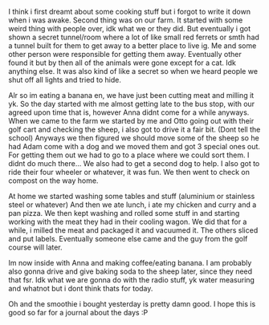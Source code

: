 I think i first dreamt about some cooking stuff but i forgot to write it down when i was awake. Second thing was on our farm. It started with some weird thing with people over, idk what we or they did. But eventually i got shown a secret tunnel/room where a lot of like small red ferrets or smth had a tunnel built for them to get away to a better place to live ig. Me and some other person were responsible for getting them away. Eventually other found it but by then all of the animals were gone except for a cat. Idk anything else. It was also kind of like a secret so when we heard people we shut off all lights and tried to hide.

Alr so im eating a banana en, we have just been cutting meat and milling it yk.
So the day started with me almost getting late to the bus stop, with our agreed upon time that is, however Anna didnt come for a while anyways. When we came to the farm we started by me and Otto going out with their golf cart and checking the sheep, i also got to drive it a fair bit. (Dont tell the school) Anyways we then figured we should move some of the sheep so he had Adam come with a dog and we moved them and got 3 special ones out. For getting them out we had to go to a place where we could sort them. I didnt do much there... We also had to get a second dog to help. I also got to ride their four wheeler or whatever, it was fun. We then went to check on compost on the way home.

At home we started washing some tables and stuff (aluminium or stainless steel or whatever) And then we ate lunch, i ate my chicken and curry and a pan pizza. We then kept washing and rolled some stuff in and starting working with the meat they had in their cooling wagon.
We did that for a while, i milled the meat and packaged it and vacuumed it. The others sliced and put labels. Eventually someone else came and the guy from the golf course will later.

Im now inside with Anna and making coffee/eating banana. I am probably also gonna drive and give baking soda to the sheep later, since they need that fsr.
Idk what we are gonna do with the radio stuff, yk water measuring and whatnot but i dont think thats for today.

Oh and the smoothie i bought yesterday is pretty damn good.
I hope this is good so far for a journal about the days :P